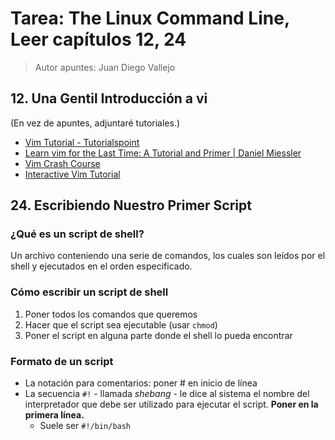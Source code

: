 # Tarea: The Linux Command Line, Leer capítulos 12, 24
> Autor apuntes: Juan Diego Vallejo

## 12. Una Gentil Introducción a vi
(En vez de apuntes, adjuntaré tutoriales.)
* [Vim Tutorial - Tutorialspoint](https://www.tutorialspoint.com/vim/index.htm)
* [Learn vim for the Last Time: A Tutorial and Primer | Daniel Miessler](https://danielmiessler.com/study/vim/)
* [Vim Crash Course](https://gist.github.com/dmsul/8bb08c686b70d5a68da0e2cb81cd857f)
* [Interactive Vim Tutorial](https://www.openvim.com/)

## 24. Escribiendo Nuestro Primer Script

### ¿Qué es un script de shell?
Un archivo conteniendo una serie de comandos, los cuales son leídos por el shell y ejecutados en el orden especificado.
### Cómo escribir un script de shell
1. Poner todos los comandos que queremos
2. Hacer que el script sea ejecutable (usar `chmod`)
3. Poner el script en alguna parte donde el shell lo pueda encontrar

### Formato de un script

* La notación para comentarios: poner # en inicio de línea
* La secuencia `#!` - llamada *shebang* - le dice al sistema el nombre del interpretador que debe ser utilizado para ejecutar el script. **Poner en la primera línea.**
  * Suele ser `#!/bin/bash`
